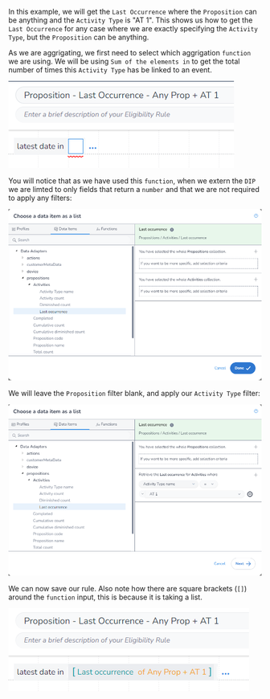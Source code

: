 In this example, we will get the `Last Occurrence` where the `Proposition` can be anything and the `Activity Type` is "AT 1". This shows us how to get the `Last Occurrence` for any case where we are exactly specifying the `Activity Type`, but the `Proposition` can be anything.

As we are aggrigating, we first need to select which aggrigation `function` we are using. We will be using `Sum of the elements in` to get the total number of times this `Activity Type` has be linked to an event.

![](interest-last_occurrence-single_activity-all_propositions-1.png)

You will notice that as we have used this `function`, when we extern the `DIP` we are limted to only fields that return a `number` and that we are not required to apply any filters:

![](interest-last_occurrence-single_activity-all_propositions-2.png)

We will leave the `Proposition` filter blank, and apply our `Activity Type` filter:

![](interest-last_occurrence-single_activity-all_propositions-3.png)

We can now save our rule. Also note how there are square brackets (`[]`) around the `function` input, this is because it is taking a list.

![](interest-last_occurrence-single_activity-all_propositions-4.png)
